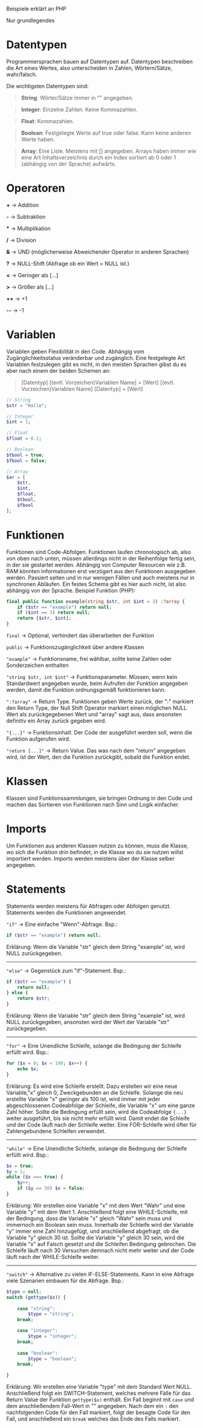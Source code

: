 Beispiele erklärt an PHP

Nur grundlegendes

# Datentypen

Programmiersprachen bauen auf Datentypen auf. Datentypen beschreiben die Art eines Wertes, also unterscheiden in Zahlen, Wörtern/Sätze, wahr/falsch.

Die wichtigsten Datentypen sind:
> **String**: Wörter/Sätze immer in "" angegeben.

> **Integer**: Einzelne Zahlen. Keine Kommazahlen.

> **Float**: Kommazahlen.

> **Boolean**: Festgelegte Werte auf true oder false. Kann keine anderen Werte haben.

> **Array**: Eine Liste. Meistens mit [] angegeben. Arrays haben immer wie eine Art Inhaltsverzeichnis durch ein Index sortiert ab 0 oder 1 (abhängig von der Sprache) aufwärts.

# Operatoren

**+** -> Addition

**-** -> Subtraktion

**\*** -> Multiplikation

**/** -> Division

**&** -> UND (möglicherweise Abweichender Operator in anderen Sprachen)

**?** -> NULL-Shift (Abfrage ob ein Wert = NULL ist.)

**<** -> Geringer als [...]

**>** -> Größer als [...]

**++** -> +1

**--** -> -1

# Variablen

Variablen geben Flexibilität in den Code. Abhängig vom Zugänglichkeitsstatus veränderbar und zugänglich. Eine festgelegte Art Variablen festzulegen gibt es nicht, in den meisten Sprachen gibst du es aber nach einem der beiden Schemen an:

> [Datentyp] [(evtl. Vorzeichen)Variablen Name] = [Wert]
> [(evtl. Vorzeichen)Variablen Name] [Datentyp] = [Wert]

```php
// String
$str = "Hallo";

// Integer
$int = 1;

// Float
$float = 0.1;

// Boolean
$tbool = true;
$fbool = false;

// Array
$ar = [
    $str,
    $int,
    $float,
    $tbool,
    $fbool
];
```

# Funktionen

Funktionen sind Code-Abfolgen. Funktionen laufen chronologisch ab, also von oben nach unten, müssen allerdings nicht in der Reihenfolge fertig sein, in der sie gestartet werden. Abhängig von Computer Resourcen wie z.B. RAM könnten Informationen erst verzögert aus den Funktionen ausgegeben werden. Passiert selten und in nur wenigen Fällen und auch meistens nur in synchronen Abläufen. Ein festes Schema gibt es hier auch nicht, ist also abhängig von der Sprache. Beispiel Funktion (PHP):

```php
final public function example(string $str, int $int = 3) :?array {
    if ($str == "example") return null;
    if ($int == 3) return null;
    return [$str, $int]; 
}
```
`final` -> Optional, verhindert das überarbeiten der Funktion

`public` -> Funktionszugänglichkeit über andere Klassen

`"example"` -> Funktionsname, frei wählbar, sollte keine Zahlen oder Sonderzeichen enthalten

`"string $str, int $int"` -> Funktionsparameter. Müssen, wenn kein Standardwert angegeben wurde, beim Aufrufen der Funktion angegeben werden, damit die Funktion ordnungsgemäß funktionieren kann.

`":?array"` -> Return Type. Funktionen geben Werte zurück, der ":" markiert den Return Type, der Null Shift Operator markiert einen möglichen NULL Wert als zurückgegebenen Wert und "array" sagt aus, dass ansonsten definitiv ein Array zurück gegeben wird.

`"{...}"` -> Funktionsinhalt. Der Code der ausgeführt werden soll, wenn die Funktion aufgerufen wird. 

`"return [...]"` -> Return Value. Das was nach dem "return" angegeben wird, ist der Wert, den die Funktion zurückgibt, sobald die Funktion endet.


# Klassen

Klassen sind Funktionssammlungen, sie bringen Ordnung in den Code und machen das Sortieren von Funktionen nach Sinn und Logik einfacher.

# Imports

Um Funktionen aus anderen Klassen nutzen zu können, muss die Klasse, wo sich die Funktion drin befindet, in die Klasse wo du sie nutzen willst importiert werden. Imports werden meistens über der Klasse selber angegeben.

# Statements

Statements werden meistens für Abfragen oder Abfolgen genutzt. Statements werden die Funktionen angewendet.

`"if"` -> Eine einfache "Wenn"-Abfrage. Bsp.:

```php
if ($str == "example") return null;
```

Erklärung: Wenn die Variable "str" gleich dem String "example" ist, wird NULL zurückgegeben.

--------------------------------

`"else"` -> Gegenstück zum "if"-Statement. Bsp.:

```php
if ($str == "example") {
    return null;
} else {
    return $str;
}
```

Erklärung: Wenn die Variable "str" gleich dem String "example" ist, wird NULL zurückgegeben, ansonsten wird der Wert der Variable "str" zurückgegeben.

--------------------------------

`"for"` -> Eine Unendliche Schleife, solange die Bedingung der Schleife erfüllt wird. Bsp.:

```php
for ($x = 0; $x < 100; $x++) {
    echo $x;
}
```

Erklärung: Es wird eine Schleife erstellt. Dazu erstellen wir eine neue Variable,"x" gleich 0, Zweckgebunden an die Schleife. Solange die neu erstellte Variable "x" geringer als 100 ist, wird immer mit jeder abgeschlossenen Codeabfolge der Schleife, die Variable "x" um eine ganze Zahl höher. Sollte die Bedingung erfüllt sein, wird die Codeabfolge `{...}` weiter ausgeführt, bis sie nicht mehr erfüllt wird. Damit endet die Schleife und der Code läuft nach der Schleife weiter. Eine FOR-Schleife wird öfter für Zahlengebundene Schleifen verwendet.

--------------------------------

`"while"` -> Eine Unendliche Schleife, solange die Bedingung der Schleife erfüllt wird. Bsp.:

```php
$x = true;
$y = 1;
while ($x === true) {
    $y++;
    if ($y == 30) $x = false;
}
```

Erklärung: Wir erstellen eine Variable "x" mit dem Wert "Wahr" und eine Variable "y" mit dem Wert 1. Anschließend folgt eine WHILE-Schleife, mit der Bedingung, dass die Variable "x" gleich "Wahr" sein muss und immernoch ein Boolean sein muss. Innerhalb der Schleife wird der Variable "y" immer eine Zahl hinzugefügt, und anschließend abgefragt, ob die Variable "y" gleich 30 ist. Sollte die Variable "y" gleich 30 sein, wird die Variable "x" auf Falsch gesetzt und die Schleifen Bedingung gebrochen. Die Schleife läuft nach 30 Versuchen demnach nicht mehr weiter und der Code läuft nach der WHILE-Schleife weiter.

--------------------------------

`"switch"` -> Alternative zu vielen IF-ELSE-Statements. Kann in eine Abfrage viele Szenarien einbauen für die Abfrage. Bsp.:

```php
$type = null;
switch (gettype($x)) {
   
    case "string":
        $type = "string";
    break;

    case "integer":
        $type = "integer";
    break;
    
    case "boolean":
        $type = "boolean";
    break;

}
```

Erklärung: Wir erstellen eine Variable "type" mit dem Standard Wert NULL. Anschließend folgt ein SWITCH-Statement, welches mehrere Fälle für das Return Value der Funktion `gettype($x)` enthält. Ein Fall beginnt mit `case` und dem anschließendem Fall-Wert in "" angegeben. Nach dem ein `:` den nachfolgenden Code für den Fall markiert, folgt der besagte Code für den Fall, und anschließend ein `break` welches das Ende des Falls markiert.